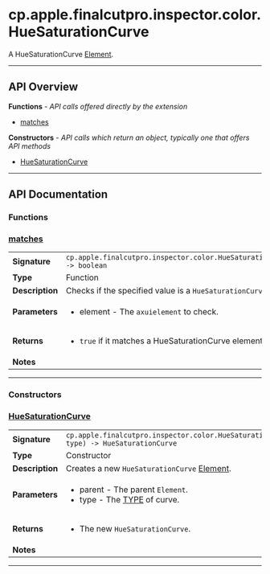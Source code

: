 # cp.apple.finalcutpro.inspector.color.HueSaturationCurve

A HueSaturationCurve [Element](cp.ui.Element.md).

---

## API Overview
**Functions** - _API calls offered directly by the extension_
 * [matches](#matches)

**Constructors** - _API calls which return an object, typically one that offers API methods_
 * [HueSaturationCurve](#huesaturationcurve)


---

## API Documentation

### Functions


### [matches](#matches)

|                                             |                                                                                     |
| --------------------------------------------|-------------------------------------------------------------------------------------|
| **Signature**                               | `cp.apple.finalcutpro.inspector.color.HueSaturationCurve.matches(element) -> boolean`                                                                    |
| **Type**                                    | Function                                                                     |
| **Description**                             | Checks if the specified value is a `HueSaturationCurve`.                                                                     |
| **Parameters**                              | <ul><li>element       - The `axuielement` to check.</li></ul> |
| **Returns**                                 | <ul><li>`true` if it matches a HueSaturationCurve element.</li></ul>          |
| **Notes**                                   | <ul></ul>                |

---
### Constructors


### [HueSaturationCurve](#huesaturationcurve)

|                                             |                                                                                     |
| --------------------------------------------|-------------------------------------------------------------------------------------|
| **Signature**                               | `cp.apple.finalcutpro.inspector.color.HueSaturationCurve(parent, type) -> HueSaturationCurve`                                                                    |
| **Type**                                    | Constructor                                                                     |
| **Description**                             | Creates a new `HueSaturationCurve` [Element](cp.ui.Element.md).                                                                     |
| **Parameters**                              | <ul><li>parent    - The parent `Element`.</li><li>type     - The [TYPE](#TYPE) of curve.</li></ul> |
| **Returns**                                 | <ul><li>The new `HueSaturationCurve`.</li></ul>          |
| **Notes**                                   | <ul></ul>                |

---
